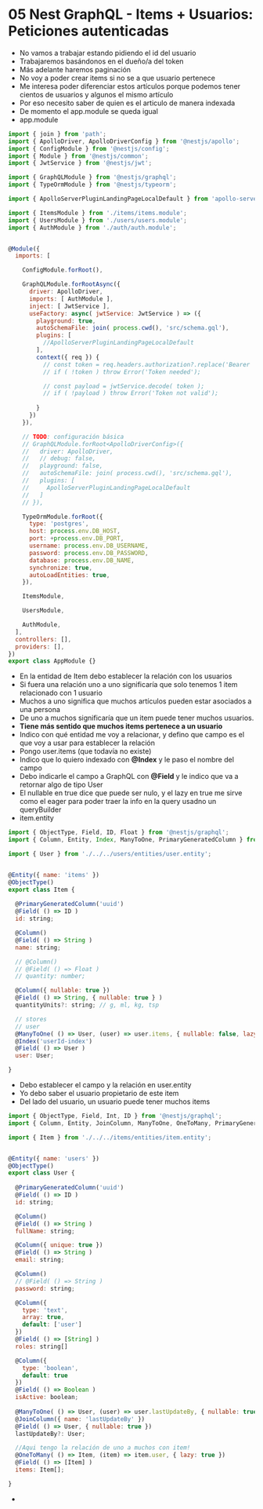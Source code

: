 # 05 Nest GraphQL - Items + Usuarios: Peticiones autenticadas 

- No vamos a trabajar estando pidiendo el id del usuario
- Trabajaremos basándonos en el dueño/a del token
- Más adelante haremos paginación
- No voy a poder crear items si no se a que usuario pertenece
- Me interesa poder diferenciar estos artículos porque podemos tener cientos de usuarios y algunos el mismo artículo
- Por eso necesito saber de quien es el articulo de manera indexada
- De momento el app.module se queda igual
- app.module

~~~js
import { join } from 'path';
import { ApolloDriver, ApolloDriverConfig } from '@nestjs/apollo';
import { ConfigModule } from '@nestjs/config';
import { Module } from '@nestjs/common';
import { JwtService } from '@nestjs/jwt';

import { GraphQLModule } from '@nestjs/graphql';
import { TypeOrmModule } from '@nestjs/typeorm';

import { ApolloServerPluginLandingPageLocalDefault } from 'apollo-server-core';

import { ItemsModule } from './items/items.module';
import { UsersModule } from './users/users.module';
import { AuthModule } from './auth/auth.module';


@Module({
  imports: [

    ConfigModule.forRoot(),

    GraphQLModule.forRootAsync({
      driver: ApolloDriver,
      imports: [ AuthModule ],
      inject: [ JwtService ],
      useFactory: async( jwtService: JwtService ) => ({
        playground: true,
        autoSchemaFile: join( process.cwd(), 'src/schema.gql'), 
        plugins: [
          //ApolloServerPluginLandingPageLocalDefault
        ],
        context({ req }) {
          // const token = req.headers.authorization?.replace('Bearer ','');
          // if ( !token ) throw Error('Token needed');

          // const payload = jwtService.decode( token );
          // if ( !payload ) throw Error('Token not valid');
          
        }
      })
    }),

    // TODO: configuración básica
    // GraphQLModule.forRoot<ApolloDriverConfig>({
    //   driver: ApolloDriver,
    //   // debug: false,
    //   playground: false,
    //   autoSchemaFile: join( process.cwd(), 'src/schema.gql'), 
    //   plugins: [
    //     ApolloServerPluginLandingPageLocalDefault
    //   ]
    // }),

    TypeOrmModule.forRoot({
      type: 'postgres',
      host: process.env.DB_HOST,
      port: +process.env.DB_PORT,
      username: process.env.DB_USERNAME,
      password: process.env.DB_PASSWORD,
      database: process.env.DB_NAME,
      synchronize: true,
      autoLoadEntities: true,
    }),

    ItemsModule,

    UsersModule,

    AuthModule,
  ],
  controllers: [],
  providers: [],
})
export class AppModule {}
~~~

- En la entidad de Item debo establecer la relación con los usuarios
- Si fuera una relación uno a uno significaría que solo tenemos 1 item relacionado con 1 usuario
- Muchos a uno significa que muchos artículos pueden estar asociados a una persona
- De uno a muchos significaría que un item puede tener muchos usuarios.
- **Tiene más sentido que muchos items pertenece a un usuario**
- Indico con qué entidad me voy a relacionar, y defino que campo es el que voy a usar para establecer la relación 
- Pongo user.items (que todavía no existe)
- Indico que lo quiero indexado con **@Index** y le paso el nombre del campo
- Debo indicarle el campo a GraphQL con **@Field** y le indico que va a retornar algo de tipo User
- El nullable en true dice que puede ser nulo, y el lazy en true me sirve como el eager para poder traer la info en la query usadno un queryBuilder
- item.entity

~~~js
import { ObjectType, Field, ID, Float } from '@nestjs/graphql';
import { Column, Entity, Index, ManyToOne, PrimaryGeneratedColumn } from 'typeorm';

import { User } from './../../users/entities/user.entity';


@Entity({ name: 'items' })
@ObjectType()
export class Item {
  
  @PrimaryGeneratedColumn('uuid')
  @Field( () => ID )
  id: string;

  @Column()
  @Field( () => String )
  name: string;

  // @Column()
  // @Field( () => Float )
  // quantity: number;

  @Column({ nullable: true })
  @Field( () => String, { nullable: true } )
  quantityUnits?: string; // g, ml, kg, tsp

  // stores
  // user
  @ManyToOne( () => User, (user) => user.items, { nullable: false, lazy: true })
  @Index('userId-index')
  @Field( () => User )
  user: User;

}
~~~

- Debo establecer el campo y la relación en user.entity
- Yo debo saber el usuario propietario de este item
- Del lado del usuario, un usuario puede tener muchos items
  
~~~js
import { ObjectType, Field, Int, ID } from '@nestjs/graphql';
import { Column, Entity, JoinColumn, ManyToOne, OneToMany, PrimaryGeneratedColumn } from 'typeorm';

import { Item } from './../../items/entities/item.entity';


@Entity({ name: 'users' })
@ObjectType()
export class User {
  
  @PrimaryGeneratedColumn('uuid')
  @Field( () => ID )
  id: string;

  @Column()
  @Field( () => String )
  fullName: string;

  @Column({ unique: true })
  @Field( () => String )
  email: string;

  @Column()
  // @Field( () => String )
  password: string;

  @Column({
    type: 'text',
    array: true,
    default: ['user']
  })
  @Field( () => [String] )
  roles: string[]

  @Column({
    type: 'boolean',
    default: true
  })
  @Field( () => Boolean )
  isActive: boolean;
  
  @ManyToOne( () => User, (user) => user.lastUpdateBy, { nullable: true, lazy: true })
  @JoinColumn({ name: 'lastUpdateBy' })
  @Field( () => User, { nullable: true })
  lastUpdateBy?: User;

  //Aqui tengo la relación de uno a muchos con item!
  @OneToMany( () => Item, (item) => item.user, { lazy: true })
  @Field( () => [Item] )
  items: Item[];

}
~~~

- 